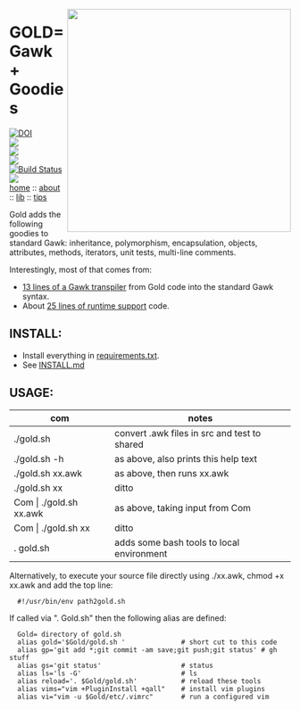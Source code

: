 <img align=right width=400
 src="https://raw.githubusercontent.com/timm/gold/master/etc/img/coins.png">

# GOLD= Gawk + Goodies


[![DOI](https://zenodo.org/badge/237838701.svg)](https://zenodo.org/badge/latestdoi/237838701)  
![](https://img.shields.io/badge/platform-osx%20,%20linux-orange)    
![](https://img.shields.io/badge/language-gawk,bash-blue)  
![](https://img.shields.io/badge/purpose-ai%20,%20se-blueviolet)  
[![Build Status](https://travis-ci.com/timm/gold.svg?branch=master)](https://travis-ci.com/timm/gold)  
![](https://img.shields.io/badge/license-mit-lightgrey)  
[home](http://menzies.us/gold)  ::
[about](http://menzies.us/keys/about.html) ::
[lib](http://menzies.us/keys/lib.html) ::
[tips](http://menzies.us/keys/tips.html) 



Gold adds  the following goodies to standard Gawk:
        inheritance, polymorphism, encapsulation, objects, 
attributes, methods, iterators, unit tests, multi-line comments.

Interestingly,  most of that comes from:

- [13 lines of a Gawk transpiler](https://github.com/timm/gold/blob/master/goal.awk#L13-L26)
from Gold code into the standard Gawk syntax.
- About [25 lines of runtime support](https://github.com/timm/gold/blob/master/gold.awk#L28-L52)
  code.

## INSTALL:

- Install everything in [requirements.txt](requirements.txt).
- See [INSTALL.md](INSTALL.md)

 

## USAGE:

|com|notes|
|---|-----|
|  ./gold.sh              | convert .awk files in src and test to shared|
|  ./gold.sh -h           | as above, also prints this help text|
|  ./gold.sh xx.awk       | as above, then runs xx.awk|
|  ./gold.sh xx           | ditto|
|  Com \| ./gold.sh xx.awk | as above, taking input from Com|
|  Com \| ./gold.sh xx     | ditto|
|  . gold.sh               |adds some bash tools to local environment|

Alternatively, to execute your source file directly using ./xx.awk,
chmod +x xx.awk and add the top line:

      #!/usr/bin/env path2gold.sh

If called via ". Gold.sh" then the following alias are defined:

```
  Gold= directory of gold.sh
  alias gold='$Gold/gold.sh '              # short cut to this code
  alias gp='git add *;git commit -am save;git push;git status' # gh stuff
  alias gs='git status'                    # status 
  alias ls='ls -G'                         # ls
  alias reload='. $Gold/gold.sh'           # reload these tools
  alias vims="vim +PluginInstall +qall"    # install vim plugins 
  alias vi="vim -u $Gold/etc/.vimrc"       # run a configured vim
```  
